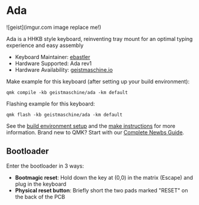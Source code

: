 # Ada

![geist](imgur.com image replace me!)

Ada is a HHKB style keyboard, reinventing tray mount for an optimal typing experience and easy assembly
* Keyboard Maintainer: [ebastler](https://github.com/ebastler)
* Hardware Supported: Ada rev1
* Hardware Availability: [geistmaschine.io](https://geistmaschine.io/)

Make example for this keyboard (after setting up your build environment):

    qmk compile -kb geistmaschine/ada -km default

Flashing example for this keyboard:

    qmk flash -kb geistmaschine/ada -km default

See the [build environment setup](https://docs.qmk.fm/#/getting_started_build_tools) and the [make instructions](https://docs.qmk.fm/#/getting_started_make_guide) for more information. Brand new to QMK? Start with our [Complete Newbs Guide](https://docs.qmk.fm/#/newbs).

## Bootloader

Enter the bootloader in 3 ways:

* **Bootmagic reset**: Hold down the key at (0,0) in the matrix (Escape) and plug in the keyboard
* **Physical reset button**: Briefly short the two pads marked "RESET" on the back of the PCB
